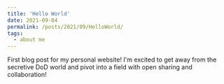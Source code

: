 ```yaml
---
title: 'Hello World'
date: 2021-09-04
permalink: /posts/2021/09/HelloWorld/
tags:
  - about me
---
```


First blog post for my personal website! I'm excited to get away from the secretive DoD world and pivot into a field with open sharing and collaboration!
